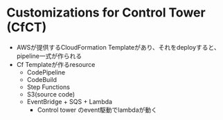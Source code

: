 # Customizations for Control Tower (CfCT)

* AWSが提供するCloudFormation Templateがあり、それをdeployすると、pipeline一式が作られる
* Cf Templateが作るresource
  * CodePipeline
  * CodeBuild
  * Step Functions
  * S3(source code)
  * EventBridge + SQS + Lambda
    * Control tower のevent駆動でlambdaが動く


